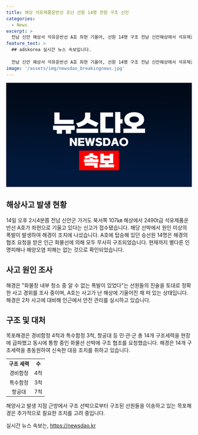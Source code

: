 ```yaml
---
title: 해상 석유제품운반선 조난 선원 14명 전원 구조 신안
categories:
  - News
excerpt: >
  전남 신안 해상서 석유운반선 A호 좌현 기울어, 선원 14명 구조 전남 신안해상에서 석유제품 운반선 A호가 좌현으로 기울어진 채 발견됐다. 목포해경이 14명의 선원을 구조한 가운데, 현재까지 인명피해나 해양오염은 확인되지 않았으며 사고 경위에 대한 조사가 진행 중이다. 이에 대비해 안전 관리가 이루어지고 있다. A호는 중국으로 향하던 중 사고가 발생한 것으로 알려졌다.
feature_text: >
  ## adskorea 실시간 뉴스 속보입니다.

  전남 신안 해상서 석유운반선 A호 좌현 기울어, 선원 14명 구조 전남 신안해상에서 석유제품 운반선 A호가 좌현으로 기울어진 채 발견됐다. 목포해경이 14명의 선원을 구조한 가운데, 현재까지 인명피해나 해양오염은 확인되지 않았으며 사고 경위에 대한 조사가 진행 중이다. 이에 대비해 안전 관리가 이루어지고 있다. A호는 중국으로 향하던 중 사고가 발생한 것으로 알려졌다.
image: '/assets/img/newsdao_breakingnews.jpg'
---
```


<p><img src="/assets/img/newsdao_breakingnews.jpg" alt="adskorea 속보" /></p>

<h2 data-ke-size="size26">해상사고 발생 현황</h2>

<p data-ke-size="size16">14일 오후 2시4분쯤 전남 신안군 가거도 북서쪽 107㎞ 해상에서 2490t급 석유제품운반선 A호가 좌현으로 기울고 있다는 신고가 접수됐습니다. 해당 선박에서 원인 미상의 폭발이 발생하여 해경이 조치에 나섰습니다. A호에 탑승해 있던 승선원 14명은 해경의 협조 요청을 받은 인근 화물선에 의해 모두 무사히 구조되었습니다. 현재까지 별다른 인명피해나 해양오염 피해는 없는 것으로 확인되었습니다.</p>

<h2 data-ke-size="size26">사고 원인 조사</h2>

<p data-ke-size="size16">해경은 "화물창 내부 청소 중 알 수 없는 폭발이 있었다"는 선원들의 진술을 토대로 정확한 사고 경위를 조사 중이며, A호는 사고가 난 해상에 기울어진 채 떠 있는 상태입니다. 해경은 2차 사고에 대비해 인근에서 안전 관리를 실시하고 있습니다.</p>

<h2 data-ke-size="size26">구조 및 대처</h2>

<p data-ke-size="size16">목포해경은 경비함정 4척과 특수함정 3척, 항공대 등 민·관·군 총 14개 구조세력을 현장에 급파했고 동시에 통항 중인 화물선 선박에 구조 협조를 요청했습니다. 해경은 14개 구조세력을 총동원하여 신속한 대응 조치를 취하고 있습니다.</p>

<table>
<tbody>
<tr>
<td style="text-align: center; height: 17px;"><b>구조 세력</b></td>
<td style="text-align: center; height: 17px;"><b>수</b></td>
</tr>
<tr>
<td style="text-align: center; height: 17px;">경비함정</td>
<td style="text-align: center; height: 17px;">4척</td>
</tr>
<tr>
<td style="text-align: center; height: 17px;">특수함정</td>
<td style="text-align: center; height: 17px;">3척</td>
</tr>
<tr>
<td style="text-align: center; height: 17px;">항공대</td>
<td style="text-align: center; height: 17px;">7척</td>
</tr>
</tbody>
</table>

<p data-ke-size="size16">해양사고 발생 지점 근방에서 구조 선박으로부터 구조된 선원들을 이송하고 있는 목포해경은 추가적으로 필요한 조치를 고려 중입니다.</p>
실시간 뉴스 속보는, <a href="https://newsdao.kr" rel="dofollow">https://newsdao.kr</a>



